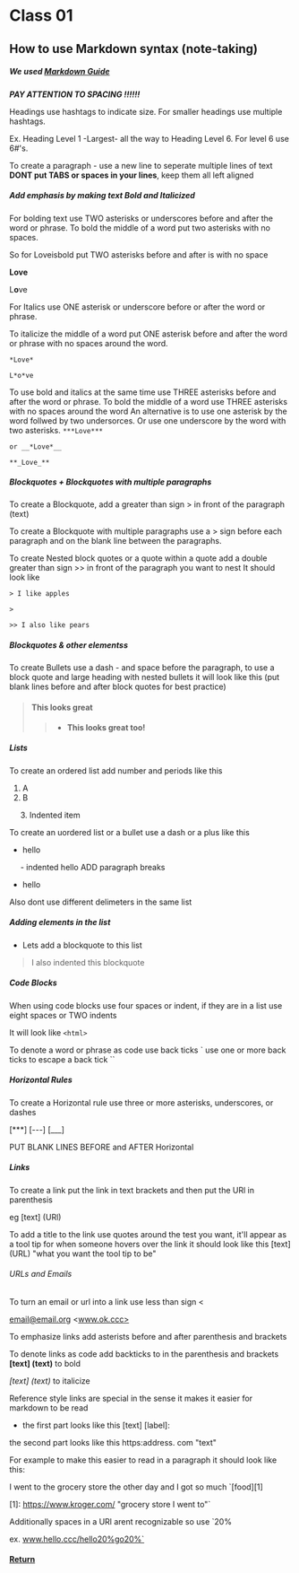 # Class 01

## How to use Markdown syntax (note-taking)
##### We used [Markdown Guide](https://www.markdownguide.org/basic-syntax/)

***PAY ATTENTION TO SPACING !!!!!!***

Headings use hashtags to indicate size. For smaller headings use multiple hashtags. 

Ex. Heading Level 1 -Largest- all the way to Heading Level 6. For level 6 use 6#'s.

To create a paragraph - use a new line to seperate multiple lines of text 
**DONT put TABS or spaces in your lines**, keep them all left aligned

##### Add emphasis by making text Bold and Italicized

For bolding text use TWO asterisks or underscores before and after the word or phrase. To bold the middle of a word put two asterisks with no spaces. 

So for Loveisbold put TWO asterisks before and after is with no space

**Love**

L**o**ve
 
For Italics use ONE asterisk or underscore before or after the word or phrase.

To italicize the middle of a word put ONE asterisk before and after the word or phrase with no spaces around the word.

`*Love*`

`L*o*ve`

To use bold and italics at the same time use THREE asterisks before and after the word or phrase. To bold the middle of a word use THREE asterisks with no spaces around the word
An alternative is to use one asterisk by the word follwed by two undersorces. Or use one underscore by the word with two asterisks.
`***Love***`

`or __*Love*__`

`**_Love_**`
 
##### Blockquotes + Blockquotes with multiple paragraphs
 
To create a Blockquote, add a greater than sign > in front of the paragraph (text)
 
To create a Blockquote with multiple paragraphs use a > sign before each paragraph and on the blank line between the paragraphs.
 
To create Nested block quotes or a quote within a quote add a double greater than sign >> in front of the paragraph you want to nest 
It should look like 

`> I like apples`

`>` 

`>> I also like pears` 

##### Blockquotes & other elementss

To create Bullets use a dash - and space before the paragraph, to use a block quote and large heading with nested bullets it will look like this 
(put blank lines before and after block quotes for best practice)

> #### This looks great
> 
>> - **This looks great too!**

##### Lists

To create an ordered list add number and periods like this
1. A
2. B

&nbsp;&nbsp;&nbsp;&nbsp; 3. Indented item

To create an uordered list or a bullet use a dash or a plus like this

- hello  

&nbsp;&nbsp;&nbsp;&nbsp; - indented hello ADD paragraph breaks

- hello

Also dont use different delimeters in the same list

##### Adding elements in the list

- Lets add a blockquote to this list
> I also indented this blockquote 

##### Code Blocks

When using code blocks use four spaces or indent, if they are in a list use eight spaces or TWO indents

It will look like
`<html>`

To denote a word or phrase as code use back ticks `
use one or more back ticks to escape a back tick ``
 
##### Horizontal Rules
 
To create a Horizontal rule use three or more asterisks, underscores, or dashes

[***]
[---]
[___]
 
PUT BLANK LINES BEFORE and AFTER Horizontal
 
##### Links
 
To create a link put the link in text brackets and then put the URl in parenthesis

eg [text] (URl)
 
To add a title to the link use quotes around the test you want, it'll appear as a tool tip for when someone hovers over the link 
it should look like this [text] (URL) "what you want the tool tip to be"
 
###### URLs and Emails

To turn an email or url into a link use less than sign <

<email@email.org>
<www.ok.ccc>

To emphasize links add asterists before and after parenthesis and brackets


To denote links as code add backticks to in the parenthesis and brackets
**[text] (text)** to bold 


*[text] (text)* to italicize

Reference style links are special in the sense it makes it easier for markdown to be read


* the first part looks like this [text] [label]: 


the second part looks like this https:address. com "text"  


For example to make this easier to read in a paragraph it should look like this:


I went to the grocery store the other day and I got so much `[food][1]
 

[1]: <https://www.kroger.com/> "grocery store I went to"`
  
Additionally spaces in a URl arent recognizable so use `20% 

ex. www.hello.ccc/hello20%go20%`

#### [Return](/Reading-Notes/102/) 